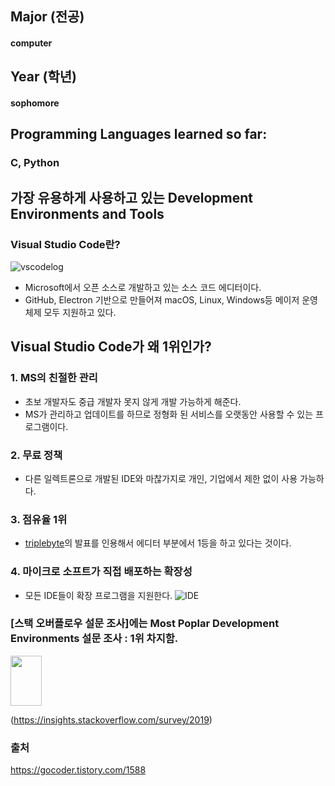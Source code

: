 ## Major (전공)
  #### computer
## Year (학년)
  #### sophomore

## Programming Languages learned so far:
### C, Python

## 가장 유용하게 사용하고 있는 Development Environments and Tools

  ###  Visual Studio Code란?
![vscodelog](https://t1.daumcdn.net/cfile/tistory/9985E6475DDCB7A40E)
* Microsoft에서 오픈 소스로 개발하고 있는 소스 코드 에디터이다.
* GitHub, Electron 기반으로 만들어져 macOS, Linux, Windows등 메이저 운영체제 모두 지원하고 있다.

## Visual Studio Code가 왜 1위인가?
  ###   1. MS의 친절한 관리
  * 초보 개발자도 중급 개발자 못지 않게 개발 가능하게 해준다.
  * MS가 관리하고 업데이트를 하므로 정형화 된 서비스를 오랫동안 사용할 수 있는 프로그램이다.
  ### 2. 무료 정책
  * 다른 일렉트론으로 개발된 IDE와 마찮가지로 개인, 기업에서 제한 없이 사용 가능하다.
  ### 3. 점유율 1위
  * [triplebyte](triplebyte.com)의 발표를 인용해서 에디터 부분에서 1등을 하고 있다는 것이다.
  ### 4. 마이크로 소프트가 직접 배포하는 확장성
  * 모든 IDE들이 확장 프로그램을 지원한다.
  ![IDE](https://t1.daumcdn.net/cfile/tistory/99B241345DDCB7A536)
  ### [스택 오버플로우 설문 조사]에는 Most Poplar Development Environments 설문 조사 : 1위 차지함.
  <img src="[https://t1.daumcdn.net/cfile/tistory/998E264A5ED33F6842]" width="50" height="80"/>

  (https://insights.stackoverflow.com/survey/2019)
  ### 출처
  https://gocoder.tistory.com/1588
